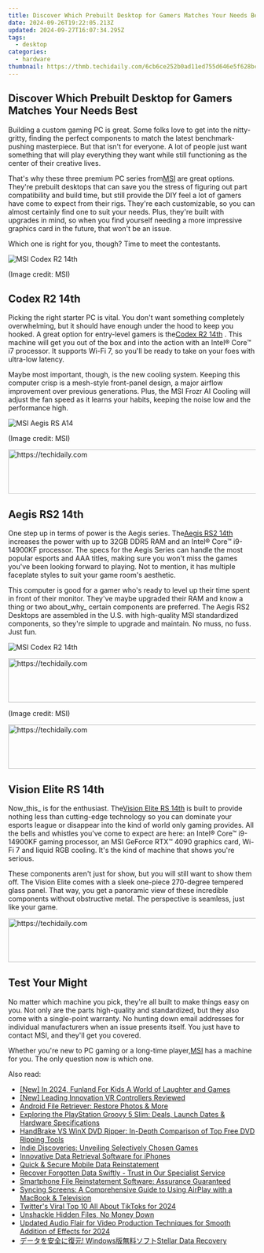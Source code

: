 ```yaml
---
title: Discover Which Prebuilt Desktop for Gamers Matches Your Needs Best
date: 2024-09-26T19:22:05.213Z
updated: 2024-09-27T16:07:34.295Z
tags:
  - desktop
categories:
  - hardware
thumbnail: https://thmb.techidaily.com/6cb6ce252b0ad11ed755d646e5f628bce768541280a5d0954fc83219a7cf15b8.jpg
---
```


## Discover Which Prebuilt Desktop for Gamers Matches Your Needs Best

Building a custom gaming PC is great. Some folks love to get into the nitty-gritty, finding the perfect components to match the latest benchmark-pushing masterpiece. But that isn't for everyone. A lot of people just want something that will play everything they want while still functioning as the center of their creative lives.

 That's why these three premium PC series from[MSI](https://us.msi.com/) are great options. They're prebuilt desktops that can save you the stress of figuring out part compatibility and build time, but still provide the DIY feel a lot of gamers have come to expect from their rigs. They're each customizable, so you can almost certainly find one to suit your needs. Plus, they're built with upgrades in mind, so when you find yourself needing a more impressive graphics card in the future, that won't be an issue.

Which one is right for you, though? Time to meet the contestants.

![MSI Codex R2 14th](https://cdn.mos.cms.futurecdn.net/XrFgjDYaKSuDrFXPKaQqc6-320-80.jpg)

(Image credit: MSI)

## Codex R2 14th

 Picking the right starter PC is vital. You don't want something completely overwhelming, but it should have enough under the hood to keep you hooked. A great option for entry-level gamers is the[Codex R2 14th](https://msi.gm/S8CEE8AA) . This machine will get you out of the box and into the action with an Intel® Core™ i7 processor. It supports Wi-Fi 7, so you'll be ready to take on your foes with ultra-low latency.

 Maybe most important, though, is the new cooling system. Keeping this computer crisp is a mesh-style front-panel design, a major airflow improvement over previous generations. Plus, the MSI Frozr AI Cooling will adjust the fan speed as it learns your habits, keeping the noise low and the performance high.

![MSI Aegis RS A14](https://cdn.mos.cms.futurecdn.net/XYWwL3MywSFA8Dkx7deTV6-320-80.jpg)

(Image credit: MSI)

<!-- affiliate ads begin -->
<a href="https://appsumo.8odi.net/c/5597632/2087408/7443" target="_top" id="2087408">
  <img src="//a.impactradius-go.com/display-ad/7443-2087408" border="0" alt="https://techidaily.com" width="728" height="90"/>
</a>
<img height="0" width="0" src="https://appsumo.8odi.net/i/5597632/2087408/7443" style="position:absolute;visibility:hidden;" border="0" />
<!-- affiliate ads end -->

## Aegis RS2 14th

 One step up in terms of power is the Aegis series. The[Aegis RS2 14th](https://msi.gm/S6F8BE89) increases the power with up to 32GB DDR5 RAM and an Intel® Core™ i9-14900KF processor. The specs for the Aegis Series can handle the most popular esports and AAA titles, making sure you won't miss the games you've been looking forward to playing. Not to mention, it has multiple faceplate styles to suit your game room's aesthetic.

 This computer is good for a gamer who's ready to level up their time spent in front of their monitor. They've maybe upgraded their RAM and know a thing or two about_why_ certain components are preferred. The Aegis RS2 Desktops are assembled in the U.S. with high-quality MSI standardized components, so they're simple to upgrade and maintain. No muss, no fuss. Just fun.

![MSI Codex R2 14th](https://cdn.mos.cms.futurecdn.net/XrFgjDYaKSuDrFXPKaQqc6-320-80.jpg)

<!-- affiliate ads begin -->
<a href="https://appsumo.8odi.net/c/5597632/2151884/7443" target="_top" id="2151884">
  <img src="//a.impactradius-go.com/display-ad/7443-2151884" border="0" alt="https://techidaily.com" width="728" height="90"/>
</a>
<img height="0" width="0" src="https://appsumo.8odi.net/i/5597632/2151884/7443" style="position:absolute;visibility:hidden;" border="0" />
<!-- affiliate ads end -->

(Image credit: MSI)

<!-- affiliate ads begin -->
<a href="https://unicoeye.pxf.io/c/5597632/2134237/18498" target="_top" id="2134237">
  <img src="//a.impactradius-go.com/display-ad/18498-2134237" border="0" alt="https://techidaily.com" width="728" height="90"/>
</a>
<img height="0" width="0" src="https://unicoeye.pxf.io/i/5597632/2134237/18498" style="position:absolute;visibility:hidden;" border="0" />
<!-- affiliate ads end -->

## Vision Elite RS 14th

 Now_this_ is for the enthusiast. The[Vision Elite RS 14th](https://msi.gm/SDD9BF90) is built to provide nothing less than cutting-edge technology so you can dominate your esports league or disappear into the kind of world only gaming provides. All the bells and whistles you've come to expect are here: an Intel® Core™ i9-14900KF gaming processor, an MSI GeForce RTX™ 4090 graphics card, Wi-Fi 7 and liquid RGB cooling. It's the kind of machine that shows you're serious.

 These components aren't just for show, but you will still want to show them off. The Vision Elite comes with a sleek one-piece 270-degree tempered glass panel. That way, you get a panoramic view of these incredible components without obstructive metal. The perspective is seamless, just like your game.

<!-- affiliate ads begin -->
<a href="https://aligracehair.sjv.io/c/5597632/2047411/19272" target="_top" id="2047411">
  <img src="//a.impactradius-go.com/display-ad/19272-2047411" border="0" alt="https://techidaily.com" width="728" height="90"/>
</a>
<img height="0" width="0" src="https://aligracehair.sjv.io/i/5597632/2047411/19272" style="position:absolute;visibility:hidden;" border="0" />
<!-- affiliate ads end -->

## Test Your Might

 No matter which machine you pick, they're all built to make things easy on you. Not only are the parts high-quality and standardized, but they also come with a single-point warranty. No hunting down email addresses for individual manufacturers when an issue presents itself. You just have to contact MSI, and they'll get you covered.

 Whether you're new to PC gaming or a long-time player,[MSI](https://us.msi.com/) has a machine for you. The only question now is which one.

<ins class="adsbygoogle"
     style="display:block"
     data-ad-format="autorelaxed"
     data-ad-client="ca-pub-7571918770474297"
     data-ad-slot="1223367746"></ins>

<ins class="adsbygoogle"
     style="display:block"
     data-ad-client="ca-pub-7571918770474297"
     data-ad-slot="8358498916"
     data-ad-format="auto"
     data-full-width-responsive="true"></ins>

<span class="atpl-alsoreadstyle">Also read:</span>
<div><ul>
<li><a href="https://remote-screen-capture.techidaily.com/new-in-2024-funland-for-kids-a-world-of-laughter-and-games/"><u>[New] In 2024, Funland For Kids A World of Laughter and Games</u></a></li>
<li><a href="https://extra-approaches.techidaily.com/new-leading-innovation-vr-controllers-reviewed/"><u>[New] Leading Innovation VR Controllers Reviewed</u></a></li>
<li><a href="https://data-recovery.techidaily.com/android-file-retriever-restore-photos-and-more/"><u>Android File Retriever: Restore Photos & More</u></a></li>
<li><a href="https://techtrends.techidaily.com/exploring-the-playstation-groovy-5-slim-deals-launch-dates-and-hardware-specifications/"><u>Exploring the PlayStation Groovy 5 Slim: Deals, Launch Dates & Hardware Specifications</u></a></li>
<li><a href="https://discover-amazing.techidaily.com/handbrake-vs-winx-dvd-ripper-in-depth-comparison-of-top-free-dvd-ripping-tools/"><u>HandBrake VS WinX DVD Ripper: In-Depth Comparison of Top Free DVD Ripping Tools</u></a></li>
<li><a href="https://games-able.techidaily.com/indie-discoveries-unveiling-selectively-chosen-games/"><u>Indie Discoveries: Unveiling Selectively Chosen Games</u></a></li>
<li><a href="https://data-recovery.techidaily.com/innovative-data-retrieval-software-for-iphones/"><u>Innovative Data Retrieval Software for iPhones</u></a></li>
<li><a href="https://data-recovery.techidaily.com/quick-and-secure-mobile-data-reinstatement/"><u>Quick & Secure Mobile Data Reinstatement</u></a></li>
<li><a href="https://data-recovery.techidaily.com/recover-forgotten-data-swiftly-trust-in-our-specialist-service/"><u>Recover Forgotten Data Swiftly - Trust in Our Specialist Service</u></a></li>
<li><a href="https://data-recovery.techidaily.com/smartphone-file-reinstatement-software-assurance-guaranteed/"><u>Smartphone File Reinstatement Software: Assurance Guaranteed</u></a></li>
<li><a href="https://techno-recovery.techidaily.com/syncing-screens-a-comprehensive-guide-to-using-airplay-with-a-macbook-and-television/"><u>Syncing Screens: A Comprehensive Guide to Using AirPlay with a MacBook & Television</u></a></li>
<li><a href="https://twitter-videos.techidaily.com/twitters-viral-top-10-all-about-tiktoks-for-2024/"><u>Twitter's Viral Top 10 All About TikToks for 2024</u></a></li>
<li><a href="https://data-recovery.techidaily.com/1720600703033-unshackle-hidden-files-no-money-down/"><u>Unshackle Hidden Files, No Money Down</u></a></li>
<li><a href="https://audio-editing.techidaily.com/updated-audio-flair-for-video-production-techniques-for-smooth-addition-of-effects-for-2024/"><u>Updated Audio Flair for Video Production Techniques for Smooth Addition of Effects for 2024</u></a></li>
<li><a href="https://data-recovery.techidaily.com/1720600293203-windowsstellar-data-recovery/"><u>データを安全に復元! Windows版無料ソフトStellar Data Recovery</u></a></li>
</ul></div>

